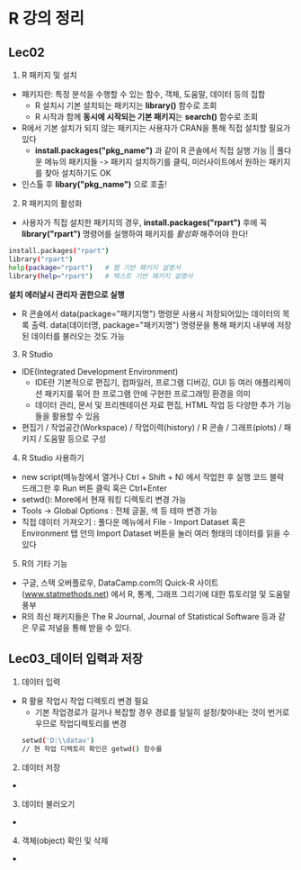 # R 강의 정리

## Lec02
1. R 패키지 및 설치
- 패키지란: 특정 분석을 수행할 수 있는 함수, 객체, 도움말, 데이터 등의 집합
  - R 설치시 기본 설치되는 패키지는 **library()** 함수로 조회
  - R 시작과 함께 **동시에 시작되는 기본 패키지**는 **search()** 함수로 조회
- R에서 기본 설치가 되지 않는 패키지는 사용자가 CRAN을 통해 직접 설치할 필요가 있다
  - **install.packages("pkg_name")** 과 같이 R 콘솔에서 직접 실행 가능 || 풀다운 메뉴의 패키지들 -> 패키지 설치하기를 클릭, 미러사이트에서 원하는 패키지를 찾아 설치하기도 OK
- 인스톨 후 **libary("pkg_name")** 으로 호출!

2. R 패키지의 활성화
- 사용자가 직접 설치한 패키지의 경우, **install.packages("rpart")** 후에 꼭 **library("rpart")** 명령어를 실행하여 패키지를 _활성화_ 해주어야 한다!
``` sh
install.packages("rpart")
library("rpart")
help(package="rpart")   # 웹 기반 패키지 설명서
library(help="rpart")   # 텍스트 기반 패키지 설명서
```
**설치 에러날시 관리자 권한으로 실행**   
- R 콘솔에서 data(package="패키지명") 명령문 사용시 저장되어있는 데이터의 목록 출력. data(데이터명, package="패키지명") 명령문을 통해 패키지 내부에 저장된 데이터를 불러오는 것도 가능

3. R Studio
- IDE(Integrated Development Environment)
  - IDE란 기본적으로 편집기, 컴파일러, 프로그램 디버깅, GUI 등 여러 애플리케이션 패키지를 묶어 한 프로그램 안에 구현한 프로그래밍 환경을 의미
  - 데이터 관리, 문서 및 프리젠테이션 자료 편집, HTML 작업 등 다양한 추가 기능들을 활용할 수 있음
- 편집기 / 작업공간(Workspace) / 작업이력(history) / R 콘솔 / 그래프(plots) / 패키지 / 도움말 등으로 구성

4. R Studio 사용하기
- new script(메뉴창에서 열거나 Ctrl + Shift + N) 에서 작업한 후 실행 코드 블락 드래그한 후 Run 버튼 클릭 혹은 Ctrl+Enter
- setwd(): More에서 현재 워킹 디렉토리 변경 가능
- Tools -> Global Options : 전체 글꼴, 색 등 테마 변경 가능
- 직접 데이터 가져오기 : 풀다운 메뉴에서 File - Import Dataset 혹은 Environment 탭 안의 Import Dataset 버튼을 눌러 여러 형태의 데이터를 읽을 수 있다

5. R의 기타 기능
- 구글, 스택 오버플로우, DataCamp.com의 Quick-R 사이트(www.statmethods.net) 에서 R, 통계, 그래프 그리기에 대한 튜토리얼 및 도움말 풍부
- R의 최신 패키지들은 The R Journal, Journal of Statistical Software 등과 같은 무료 저널을 통해 받을 수 있다.

## Lec03_데이터 입력과 저장
1. 데이터 입력
- R 활용 작업시 작업 디렉토리 변경 필요
  - 기본 작업경로가 길거나 복잡할 경우 경로를 일일히 설정/찾아내는 것이 번거로우므로 작업디렉토리를 변경
  ```sh
  setwd('D:\\datav')
  // 현 작업 디렉토리 확인은 getwd() 함수를 
  ```

2. 데이터 저장
- 

3. 데이터 불러오기
- 

4. 객체(object) 확인 및 삭제
- 
